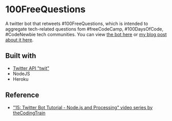 # 100FreeQuestions

A twitter bot that retweets #100FreeQuestions, which is intended to aggregate tech-related questions fom #freeCodeCamp, #100DaysOfCode, #CodeNewbie tech communities. You can view [the bot here]() or [my blog post about it here](https://ming-yong.github.io/blog/build/2019/12/22/100FreeQuestions-twitter-bot/).

## Built with 
- [Twitter API "twit"](https://github.com/ttezel/twit)
- NodeJS
- Heroku

## Reference
- ["15: Twitter Bot Tutorial - Node.js and Processing" video series by theCodingTrain](https://www.youtube.com/playlist?list=PLRqwX-V7Uu6atTSxoRiVnSuOn6JHnq2yV)
